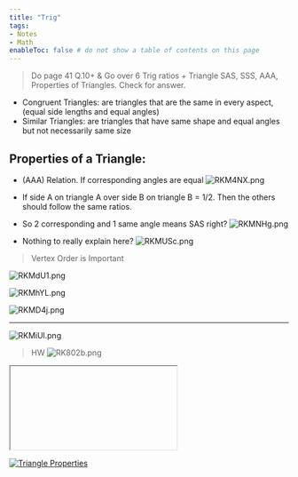 ```yaml
---
title: "Trig"
tags:
- Notes
- Math
enableToc: false # do not show a table of contents on this page
---
```

> Do page 41 Q.10+ & Go over 6 Trig ratios + Triangle SAS, SSS, AAA, Properties of Triangles. Check for answer.
- Congruent Triangles: are triangles that are the same in every aspect, (equal side lengths and equal angles) 
- Similar Triangles: are triangles that have same shape and equal angles but not necessarily same size

## Properties of a Triangle:
- (AAA) Relation. If corresponding angles are equal
![RKM4NX.png](https://imgpile.com/images/RKM4NX.png)

- If side A on triangle A over side B on triangle B = 1/2. Then the others should follow the same ratios. 
- So 2 corresponding and 1 same angle means SAS right?
![RKMNHg.png](https://imgpile.com/images/RKMNHg.png)

- Nothing to really explain here?
![RKMUSc.png](https://imgpile.com/images/RKMUSc.png)


> Vertex Order is Important

![RKMdU1.png](https://imgpile.com/images/RKMdU1.png)

![RKMhYL.png](https://imgpile.com/images/RKMhYL.png)

![RKMD4j.png](https://imgpile.com/images/RKMD4j.png)

-------
![RKMiUl.png](https://imgpile.com/images/RKMiUl.png)

> HW
> ![RK802b.png](https://imgpile.com/images/RK802b.png)


<iframe> 
        width="560" 
        height="315" 
        src="https://www.youtube-nocookie.com/embed/VXlFEilh-cw" 
        title="YouTube video player" 
        frameborder="0" 
        allow="accelerometer; autoplay; clipboard-write; encrypted-media; gyroscope; picture-in-picture" 
        allowfullscreen
</iframe>

[![Triangle Properties](https://res.cloudinary.com/marcomontalbano/image/upload/v1655306127/video_to_markdown/images/youtube--VXlFEilh-cw-c05b58ac6eb4c4700831b2b3070cd403.jpg)](https://youtu.be/VXlFEilh-cw "Triangle Properties")

